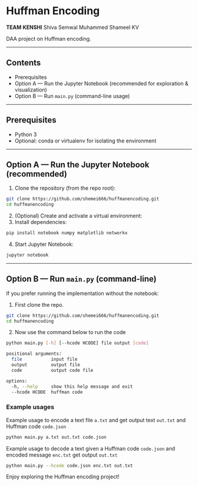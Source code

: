 # Huffman Encoding
**TEAM KENSHI**
Shiva Semwal
Muhammed Shameel KV

DAA project on Huffman encoding.

---

## Contents

- Prerequisites
- Option A — Run the Jupyter Notebook (recommended for exploration & visualization)
- Option B — Run `main.py` (command-line usage)

---


## Prerequisites

- Python 3
- Optional: conda or virtualenv for isolating the environment


---

## Option A — Run the Jupyter Notebook (recommended)

1. Clone the repository (from the repo root):
```bash
git clone https://github.com/shemei666/huffmanencoding.git
cd huffmanencoding
```

2. (Optional) Create and activate a virtual environment:
3. Install dependencies:
```bash
pip install notebook numpy matplotlib networkx
```
4. Start Jupyter Notebook:

```bash
jupyter notebook
```

---

## Option B — Run `main.py` (command-line)

If you prefer running the implementation without the notebook:

1. First clone the repo.
```bash
git clone https://github.com/shemei666/huffmanencoding.git
cd huffmanencoding
```
2. Now use the command below to run the code
```bash
python main.py [-h] [--hcode HCODE] file output [code]

positional arguments:
  file           input file
  output         output file
  code           output code file

options:
  -h, --help     show this help message and exit
  --hcode HCODE  huffman code
```
### Example usages
Example usage to encode a text file `a.txt` and get output text `out.txt` and Huffman code `code.json`

```bash
python main.py a.txt out.txt code.json
```

Example usage to decode a text given a Huffman code `code.json` and encoded message `enc.txt` get output `out.txt` 

```bash
python main.py --hcode code.json enc.txt out.txt
```

Enjoy exploring the Huffman encoding project!

